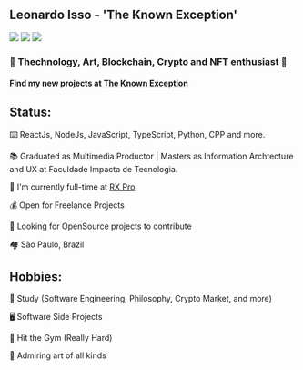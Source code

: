 ## Leonardo Isso - 'The Known Exception'

<a href="https://twitter.com/kwn_exception"><img src="https://img.shields.io/badge/Twitter-1DA1F2?style=for-the-badge&logo=twitter&logoColor=white"></img></a>
<a href="https://www.linkedin.com/in/leonardo-isso/"><img src="https://img.shields.io/badge/LinkedIn-0077B5?style=for-the-badge&logo=linkedin&logoColor=white"></img></a>
<a href="https://dev.to/theknownexception"><img src="https://img.shields.io/badge/dev.to-0A0A0A?style=for-the-badge&logo=dev.to&logoColor=white"></img></a>

### 💜 Thechnology, Art, Blockchain, Crypto and NFT enthusiast 💜

#### Find my new projects at [The Known Exception](https://github.com/TheKnownException)

**Status:**
--------------------------

⌨️ ReactJs, NodeJs, JavaScript, TypeScript, Python, CPP and more.

📚 Graduated as Multimedia Productor | Masters as Information Archtecture and UX at Faculdade Impacta de Tecnologia.

🏢 I'm currently full-time at [RX Pro](https://rxpro.com.br/) 

💰 Open for Freelance Projects 

👀 Looking for OpenSource projects to contribute

🏘️ São Paulo, Brazil

**Hobbies:**
--------------------------

📖 Study (Software Engineering, Philosophy, Crypto Market, and more)

🖥️ Software Side Projects

💪 Hit the Gym (Really Hard)

🎨 Admiring art of all kinds

